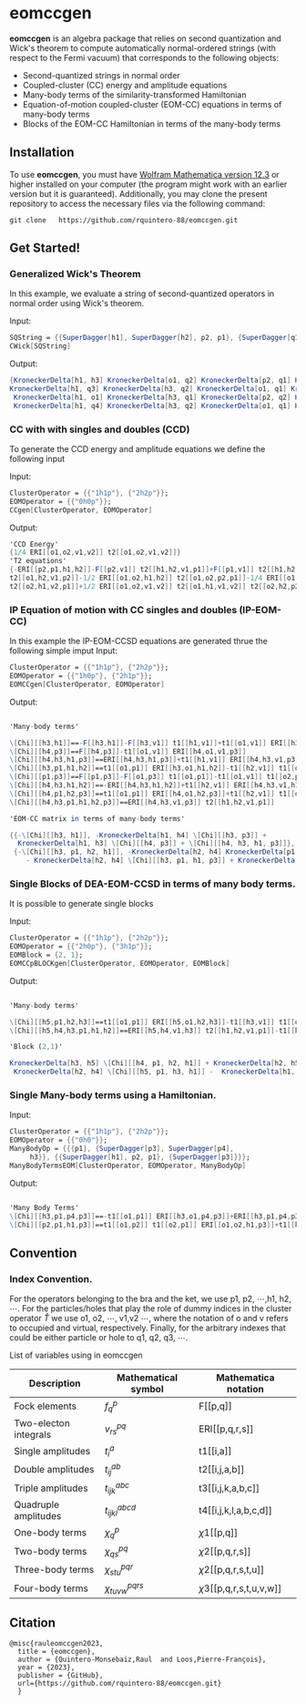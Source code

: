 
# eomccgen

**eomccgen** is an algebra package that relies on second quantization and Wick's theorem to compute automatically normal-ordered strings (with respect to the Fermi vacuum) that corresponds to the following objects:

- Second-quantized strings in normal order 
- Coupled-cluster (CC) energy and amplitude equations
- Many-body terms of the similarity-transformed Hamiltonian
- Equation-of-motion coupled-cluster (EOM-CC) equations in terms of many-body terms
- Blocks of the EOM-CC Hamiltonian in terms of the many-body terms
 
## Installation

To use **eomccgen**, you must have [Wolfram Mathematica version 12.3](https://writings.stephenwolfram.com/2021/05/launching-version-12-3-of-wolfram-language-mathematica/) or higher installed on your computer (the program might work with an earlier version but it is guaranteed). Additionally, you may clone the present repository to access the necessary files via the following command:

```
git clone   https://github.com/rquintero-88/eomccgen.git
```

## Get Started!

### Generalized Wick's Theorem

In this example, we evaluate a string of second-quantized operators in normal order using Wick's theorem. 

Input:

```mathematica
SQString = {{SuperDagger[h1], SuperDagger[h2], p2, p1}, {SuperDagger[q1], SuperDagger[q2], q4, q3}, {{SuperDagger[v1], o1}}, {SuperDagger[p3], h3}};
CWick[SQString]
```

Output:

```mathematica
{KroneckerDelta[h1, h3] KroneckerDelta[o1, q2] KroneckerDelta[p2, q1] KroneckerDelta[p3, q3] KroneckerDelta[q4, v1], -KroneckerDelta[h1, h3] KroneckerDelta[o1, q2] KroneckerDelta[ p2, q1] KroneckerDelta[p3, q4] KroneckerDelta[q3, v1], -KroneckerDelta[h1, h3] KroneckerDelta[o1, q1] KroneckerDelta[p2, q2] KroneckerDelta[p3, q3] KroneckerDelta[q4, v1], KroneckerDelta[h1, h3] KroneckerDelta[o1, q1] KroneckerDelta[p2, q2] KroneckerDelta[p3, q4] KroneckerDelta[q3, v1], -KroneckerDelta[h1, q3] KroneckerDelta[h3, q1] KroneckerDelta[o1, q2] KroneckerDelta[p2, p3] KroneckerDelta[q4, v1],
KroneckerDelta[h1, q3] KroneckerDelta[h3, q2] KroneckerDelta[o1, q1] KroneckerDelta[p2, p3] KroneckerDelta[q4, v1], KroneckerDelta[h1, q4] KroneckerDelta[h3, q1] KroneckerDelta[o1, q2] KroneckerDelta[p2, p3] KroneckerDelta[q3, v1], -KroneckerDelta[h1, q4] KroneckerDelta[h3, q2] KroneckerDelta[o1, q1] KroneckerDelta[p2, p3] KroneckerDelta[q3, v1], -KroneckerDelta[h1, o1] KroneckerDelta[h3, q2] KroneckerDelta[p2, q1] KroneckerDelta[p3, q3] KroneckerDelta[q4, v1], KroneckerDelta[h1, o1] KroneckerDelta[h3, q2] KroneckerDelta[p2, q1] KroneckerDelta[p3, q4] KroneckerDelta[q3, v1],
 KroneckerDelta[h1, o1] KroneckerDelta[h3, q1] KroneckerDelta[p2, q2] KroneckerDelta[p3, q3] KroneckerDelta[q4, v1], -KroneckerDelta[h1, o1] KroneckerDelta[h3, q1] KroneckerDelta[p2, q2] KroneckerDelta[p3, q4] KroneckerDelta[q3, v1],  KroneckerDelta[h1, q3] KroneckerDelta[h3, q1] KroneckerDelta[o1, q2] KroneckerDelta[p2, v1] KroneckerDelta[p3, q4], -KroneckerDelta[h1, q3] KroneckerDelta[h3, q2] KroneckerDelta[o1, q1] KroneckerDelta[p2, v1] KroneckerDelta[p3, q4], -KroneckerDelta[h1, q4] KroneckerDelta[h3, q1] KroneckerDelta[o1, q2] KroneckerDelta[p2, v1] KroneckerDelta[p3, q3], 
 KroneckerDelta[h1, q4] KroneckerDelta[h3, q2] KroneckerDelta[o1, q1] KroneckerDelta[p2, v1] KroneckerDelta[p3, q3]}
```

### CC with with singles and doubles (CCD)

To generate the CCD energy and amplitude equations we define the following input

Input:

```mathematica
ClusterOperator = {{"1h1p"}, {"2h2p"}};
EOMOperator = {{"0h0p"}};
CCgen[ClusterOperator, EOMOperator]
```

Output:

```mathematica
'CCD Energy'
{1/4 ERI[[o1,o2,v1,v2]] t2[[o1,o2,v1,v2]]}
'T2 equations'
{-ERI[[p2,p1,h1,h2]]-F[[p2,v1]] t2[[h1,h2,v1,p1]]+F[[p1,v1]] t2[[h1,h2,v1,p2]]-1/2 ERI[[p2,p1,v1,v2]] t2[[h1,h2,v1,v2]]-F[[o1,h2]] t2[[o1,h1,p2,p1]]+ERI[[o1,p2,v1,h2]] t2[[o1,h1,v1,p1]]-ERI[[o1,p1,v1,h2]] t2[[o1,h1,v1,p2]]+F[[o1,h1]] t2[[o1,h2,p2,p1]]-ERI[[o1,p2,v1,h1]] t2[[o1,h2,v1,p1]]+ERI[[o1,p1,v1,h1]] 
t2[[o1,h2,v1,p2]]-1/2 ERI[[o1,o2,h1,h2]] t2[[o1,o2,p2,p1]]-1/4 ERI[[o1,o2,v1,v2]] t2[[h1,h2,v1,v2]] t2[[o1,o2,p2,p1]]-1/2 ERI[[o1,o2,v1,v2]] t2[[h1,h2,v2,p2]] t2[[o1,o2,v1,p1]]+1/2 ERI[[o1,o2,v1,v2]] t2[[h1,h2,v2,p1]] t2[[o1,o2,v1,p2]]-1/2 ERI[[o1,o2,v1,v2]] t2[[o1,h2,v1,v2]] t2[[o2,h1,p2,p1]]+ERI[[o1,o2,v1,v2]] t2[[o1,h2,v1,p2]] 
t2[[o2,h1,v2,p1]]+1/2 ERI[[o1,o2,v1,v2]] t2[[o1,h1,v1,v2]] t2[[o2,h2,p2,p1]]-ERI[[o1,o2,v1,v2]] t2[[o1,h1,v1,p2]] t2[[o2,h2,v2,p1]]}
```

### IP Equation of motion with CC singles and doubles (IP-EOM-CC)


In this example the IP-EOM-CCSD equations are generated thrue the following simple imput
Input:

```mathematica
ClusterOperator = {{"1h1p"}, {"2h2p"}};
EOMOperator = {{"1h0p"}, {"2h1p"}};
EOMCCgen[ClusterOperator, EOMOperator]
```
Output:

```mathematica

'Many-body terms'

\[Chi][[h3,h1]]==-F[[h3,h1]]-F[[h3,v1]] t1[[h1,v1]]+t1[[o1,v1]] ERI[[h3,o1,v1,h1]]+t1[[h1,v2]] t1[[o1,v1]] ERI[[h3,o1,v1,v2]]+1/2 ERI[[h3,o1,v1,v2]] t2[[o1,h1,v1,v2]]
\[Chi][[h4,p3]]==F[[h4,p3]]-t1[[o1,v1]] ERI[[h4,o1,v1,p3]]
\[Chi][[h4,h3,h1,p3]]==ERI[[h4,h3,h1,p3]]+t1[[h1,v1]] ERI[[h4,h3,v1,p3]]
\[Chi][[h3,p1,h1,h2]]==t1[[o1,p1]] ERI[[h3,o1,h1,h2]]-t1[[h2,v1]] t1[[o1,p1]] ERI[[h3,o1,v1,h1]]+t1[[h1,v1]] t1[[o1,p1]] ERI[[h3,o1,v1,h2]]+t1[[h1,v1]] t1[[h2,v2]] t1[[o1,p1]] ERI[[h3,o1,v1,v2]]-ERI[[h3,p1,h1,h2]]+t1[[h2,v1]] ERI[[h3,p1,v1,h1]]-t1[[h1,v1]] ERI[[h3,p1,v1,h2]]-t1[[h1,v1]] t1[[h2,v2]] ERI[[h3,p1,v1,v2]]-F[[h3,v1]] t2[[h1,h2,v1,p1]]+1/2 t1[[o1,p1]] ERI[[h3,o1,v1,v2]] t2[[h1,h2,v1,v2]]-1/2 ERI[[h3,p1,v1,v2]] t2[[h1,h2,v1,v2]]+t1[[o1,v1]] ERI[[h3,o1,v1,v2]] t2[[h1,h2,v2,p1]]-ERI[[h3,o1,v1,h2]] t2[[o1,h1,v1,p1]]+t1[[h2,v1]] ERI[[h3,o1,v1,v2]] t2[[o1,h1,v2,p1]]+ERI[[h3,o1,v1,h1]] t2[[o1,h2,v1,p1]]-t1[[h1,v1]] ERI[[h3,o1,v1,v2]] t2[[o1,h2,v2,p1]]
\[Chi][[p1,p3]]==F[[p1,p3]]-F[[o1,p3]] t1[[o1,p1]]-t1[[o1,v1]] t1[[o2,p1]] ERI[[o1,o2,v1,p3]]+t1[[o1,v1]] ERI[[o1,p1,v1,p3]]-1/2 ERI[[o1,o2,v1,p3]] t2[[o1,o2,v1,p1]]
\[Chi][[h4,h3,h1,h2]]==-ERI[[h4,h3,h1,h2]]+t1[[h2,v1]] ERI[[h4,h3,v1,h1]]-t1[[h1,v1]] ERI[[h4,h3,v1,h2]]-t1[[h1,v1]] t1[[h2,v2]] ERI[[h4,h3,v1,v2]]-1/2 ERI[[h4,h3,v1,v2]] t2[[h1,h2,v1,v2]]
\[Chi][[h4,p1,h2,p3]]==t1[[o1,p1]] ERI[[h4,o1,h2,p3]]+t1[[h2,v1]] t1[[o1,p1]] ERI[[h4,o1,v1,p3]]-ERI[[h4,p1,h2,p3]]-t1[[h2,v1]] ERI[[h4,p1,v1,p3]]-ERI[[h4,o1,v1,p3]] t2[[o1,h2,v1,p1]]
\[Chi][[h4,h3,p1,h1,h2,p3]]==ERI[[h4,h3,v1,p3]] t2[[h1,h2,v1,p1]]

'EOM-CC matrix in terms of many-body terms'

{{-\[Chi][[h3, h1]], -KroneckerDelta[h1, h4] \[Chi][[h3, p3]] + 
  KroneckerDelta[h1, h3] \[Chi][[h4, p3]] + \[Chi][[h4, h3, h1, p3]]},
 {-\[Chi][[h3, p1, h2, h1]], -KroneckerDelta[h2, h4] KroneckerDelta[p1, p3] \[Chi][[h3, h1]] + KroneckerDelta[h1, h4] KroneckerDelta[p1, p3] \[Chi][[h3, h2]] + KroneckerDelta[h2, h3] KroneckerDelta[p1, p3] \[Chi][[h4, h1]] - KroneckerDelta[h1, h3] KroneckerDelta[p1, p3] \[Chi][[h4, h2]] - KroneckerDelta[h1, h4] KroneckerDelta[h2, h3] \[Chi][[p1,  p3]] + KroneckerDelta[h1, h3] KroneckerDelta[h2, h4] \[Chi][[p1, p3]]
    - KroneckerDelta[h2, h4] \[Chi][[h3, p1, h1, p3]] + KroneckerDelta[h1, h4] \[Chi][[h3, p1, h2, p3]] + KroneckerDelta[p1, p3] \[Chi][[h4, h3, h2, h1]] +  KroneckerDelta[h2, h3] \[Chi][[h4, p1, h1, p3]] - KroneckerDelta[h1, h3] \[Chi][[h4, p1, h2, p3]] + \[Chi][[h4, h3,  p1, h2, h1, p3]]} }
```


### Single Blocks of DEA-EOM-CCSD  in  terms of many body terms.

It is possible to generate single blocks 

Input:

```mathematica
ClusterOperator = {{"1h1p"}, {"2h2p"}};
EOMOperator = {{"2h0p"}, {"3h1p"}};
EOMBlock = {2, 1};
EOMCCpBLOCKgen[ClusterOperator, EOMOperator, EOMBlock]
```

Output:

```mathematica

'Many-body terms'

\[Chi][[h5,p1,h2,h3]]==t1[[o1,p1]] ERI[[h5,o1,h2,h3]]-t1[[h3,v1]] t1[[o1,p1]] ERI[[h5,o1,v1,h2]]+t1[[h2,v1]] t1[[o1,p1]] ERI[[h5,o1,v1,h3]]+t1[[h2,v1]] t1[[h3,v2]] t1[[o1,p1]] ERI[[h5,o1,v1,v2]]-ERI[[h5,p1,h2,h3]]+t1[[h3,v1]] ERI[[h5,p1,v1,h2]]-t1[[h2,v1]] ERI[[h5,p1,v1,h3]]-t1[[h2,v1]] t1[[h3,v2]] ERI[[h5,p1,v1,v2]]-F[[h5,v1]] t2[[h2,h3,v1,p1]]+1/2 t1[[o1,p1]] ERI[[h5,o1,v1,v2]] t2[[h2,h3,v1,v2]]-1/2 ERI[[h5,p1,v1,v2]] t2[[h2,h3,v1,v2]]+t1[[o1,v1]] ERI[[h5,o1,v1,v2]] t2[[h2,h3,v2,p1]]-ERI[[h5,o1,v1,h3]] t2[[o1,h2,v1,p1]]+t1[[h3,v1]] ERI[[h5,o1,v1,v2]] t2[[o1,h2,v2,p1]]+ERI[[h5,o1,v1,h2]] t2[[o1,h3,v1,p1]]-t1[[h2,v1]] ERI[[h5,o1,v1,v2]] t2[[o1,h3,v2,p1]]
\[Chi][[h5,h4,h3,p1,h1,h2]]==ERI[[h5,h4,v1,h3]] t2[[h1,h2,v1,p1]]-t1[[h3,v1]] ERI[[h5,h4,v1,v2]] t2[[h1,h2,v2,p1]]-ERI[[h5,h4,v1,h2]] t2[[h1,h3,v1,p1]]+t1[[h2,v1]] ERI[[h5,h4,v1,v2]] t2[[h1,h3,v2,p1]]+ERI[[h5,h4,v1,h1]] t2[[h2,h3,v1,p1]]-t1[[h1,v1]] ERI[[h5,h4,v1,v2]] t2[[h2,h3,v2,p1]]

'Block (2,1)'

KroneckerDelta[h3, h5] \[Chi][[h4, p1, h2, h1]] + KroneckerDelta[h2, h5] \[Chi][[h4, p1, h3, h1]] + KroneckerDelta[h1, h5] \[Chi][[h4, p1, h3, h2]] - KroneckerDelta[h3, h4] \[Chi][[h5, p1, h2, h1]] - 
 KroneckerDelta[h2, h4] \[Chi][[h5, p1, h3, h1]] -  KroneckerDelta[h1, h4] \[Chi][[h5, p1, h3, h2]] - \[Chi][[h5, h4, p1, h3, h2, h1]]

```


### Single Many-body terms using a Hamiltonian.

Input:

```mathematica
ClusterOperator = {{"1h1p"}, {"2h2p"}};
EOMOperator = {{"0h0"}};
ManyBodyOp = {{{p1}, {SuperDagger[p3], SuperDagger[p4], 
     h3}}, {{SuperDagger[h1], p2, p1}, {SuperDagger[p3]}}};
ManyBodyTermsEOM[ClusterOperator, EOMOperator, ManyBodyOp]
```

Output:

```Mathematica

'Many Body Terms'
\[Chi][[h3,p1,p4,p3]]==-t1[[o1,p1]] ERI[[h3,o1,p4,p3]]+ERI[[h3,p1,p4,p3]]
\[Chi][[p2,p1,h1,p3]]==t1[[o1,p2]] t1[[o2,p1]] ERI[[o1,o2,h1,p3]]+t1[[h1,v1]] t1[[o1,p2]] t1[[o2,p1]] ERI[[o1,o2,v1,p3]]-t1[[o1,p2]] ERI[[o1,p1,h1,p3]]-t1[[h1,v1]] t1[[o1,p2]] ERI[[o1,p1,v1,p3]]+t1[[o1,p1]] ERI[[o1,p2,h1,p3]]+t1[[h1,v1]] t1[[o1,p1]] ERI[[o1,p2,v1,p3]]+ERI[[p2,p1,h1,p3]]+t1[[h1,v1]] ERI[[p2,p1,v1,p3]]+F[[o1,p3]] t2[[o1,h1,p2,p1]]-ERI[[o1,p2,v1,p3]] t2[[o1,h1,v1,p1]]+ERI[[o1,p1,v1,p3]] t2[[o1,h1,v1,p2]]+1/2 ERI[[o1,o2,h1,p3]] t2[[o1,o2,p2,p1]]+1/2 t1[[h1,v1]] ERI[[o1,o2,v1,p3]] t2[[o1,o2,p2,p1]]+t1[[o1,v1]] ERI[[o1,o2,v1,p3]] t2[[o2,h1,p2,p1]]-t1[[o1,p2]] ERI[[o1,o2,v1,p3]] t2[[o2,h1,v1,p1]]+t1[[o1,p1]] ERI[[o1,o2,v1,p3]] t2[[o2,h1,v1,p2]]
```

## Convention


### Index Convention.

For the operators belonging to the bra and the ket, we use p1, p2, $\cdots$,h1, h2,  $\cdots$. 
For the particles/holes that play the role of dummy indices in the cluster operator $\hat{T}$ we use o1, o2, $\cdots$, v1,v2 $\cdots$, where the notation of o and v refers to occupied and virtual, respectively.
Finally, for the arbitrary indexes that could be either particle or hole to q1, q2, q3, $\cdots$.



List of variables using in eomccgen


| Description            | Mathematical symbol | Mathematica notation       |
|------------------------|---------------------|----------------------------|
| Fock elements          | $f_{q}^{p}$         | F[[p,q]]                   |
| Two-electon integrals  | $v_{rs}^{pq}$       | ERI[[p,q,r,s]]             |
| Single amplitudes      | $t_{i}^{a}$         | t1[[i,a]]                  |
| Double amplitudes      | $t_{ij}^{ab}$       | t2[[i,j,a,b]]              |
| Triple amplitudes      | $t_{ijk}^{abc}$     | t3[[i,j,k,a,b,c]]          |
| Quadruple amplitudes   | $t_{ijkl}^{abcd}$   | t4[[i,j,k,l,a,b,c,d]]      |
| One-body terms         | $\chi_{q}^{p}$      | $\chi$1[[p,q]]             |
| Two-body terms         | $\chi_{qs}^{pq}$    | $\chi$2[[p,q,r,s]]         |
| Three-body terms       | $\chi_{stu}^{pqr}$  | $\chi$2[[p,q,r,s,t,u]]     |
| Four-body terms        | $\chi_{tuvw}^{pqrs}$| $\chi$3[[p,q,r,s,t,u,v,w]] |


## Citation

```
@misc{rauleomccgen2023,
  title = {eomccgen},
  author = {Quintero-Monsebaiz,Raul  and Loos,Pierre-François},
  year = {2023},
  publisher = {GitHub},
  url={https://github.com/rquintero-88/eomccgen.git}
  }
```


